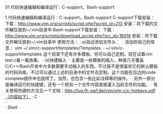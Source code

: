 01.代码快速编辑和编译运行：C-support，Bash-support

1.代码快速编辑和编译运行：C-support，Bash-support
C-support下载安装：
下载：http://www.vim.org/scripts/script.php?script_id=213
安装：将下载的文件解压放到~/.vim目录中
Bash-support下载安装：
下载：http://www.vim.org/scripts/download_script.php?src_id=16019
安装：将下载文件解压放到~/.vim目录中
使用方法：
·	a)自动添加文件头： 
·	添加你自己的信息： vim ~/.vim/c-support/templates/Templates 
·	~/.vim/c-support/templates 这个目录下还有许多模板，你可以自己定制。现在试着vim test.c看一看效果。
·	b)快捷输入 
·	主要是一些模板的插入，种类几乎覆盖C/C++/Bash开发中大多数需要手动输入的东西。不过我不是很喜欢它的默认模板的代码风格，不过可以通过上述的目录中的文件去定制。这个功能在后边的code complete插件中也提供了。当然，也包含一些比如注释等的操作。
·	另外一部分是编译运行的快捷键，还有一个把另一个文件内容直接灌入当前文件的功能。
·	有关使用热键的方法见一个文档：http://lug.fh-swf.de/vim/vim-c/c-hotkeys.pdf（内容如下）
·	C
·	
·	
·	Shell
·	

